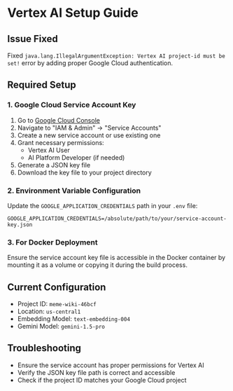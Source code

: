 # Vertex AI Setup Guide

## Issue Fixed
Fixed `java.lang.IllegalArgumentException: Vertex AI project-id must be set!` error by adding proper Google Cloud authentication.

## Required Setup

### 1. Google Cloud Service Account Key
1. Go to [Google Cloud Console](https://console.cloud.google.com/)
2. Navigate to "IAM & Admin" → "Service Accounts"
3. Create a new service account or use existing one
4. Grant necessary permissions:
   - Vertex AI User
   - AI Platform Developer (if needed)
5. Generate a JSON key file
6. Download the key file to your project directory

### 2. Environment Variable Configuration
Update the `GOOGLE_APPLICATION_CREDENTIALS` path in your `.env` file:
```
GOOGLE_APPLICATION_CREDENTIALS=/absolute/path/to/your/service-account-key.json
```

### 3. For Docker Deployment
Ensure the service account key file is accessible in the Docker container by mounting it as a volume or copying it during the build process.

## Current Configuration
- Project ID: `meme-wiki-46bcf`
- Location: `us-central1`
- Embedding Model: `text-embedding-004`
- Gemini Model: `gemini-1.5-pro`

## Troubleshooting
- Ensure the service account has proper permissions for Vertex AI
- Verify the JSON key file path is correct and accessible
- Check if the project ID matches your Google Cloud project